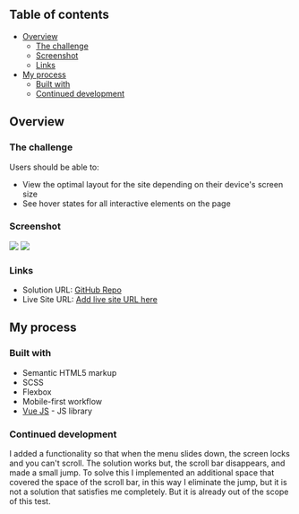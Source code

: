 ## Table of contents

- [Overview](#overview)
  - [The challenge](#the-challenge)
  - [Screenshot](#screenshot)
  - [Links](#links)
- [My process](#my-process)
  - [Built with](#built-with)
  - [Continued development](#continued-development)

## Overview

### The challenge

Users should be able to:

- View the optimal layout for the site depending on their device's screen size
- See hover states for all interactive elements on the page

### Screenshot

![](./Screenshot-Desktop.jpg)
![](./Screenshot-mobile.jpg)

### Links

- Solution URL: [GitHub Repo](https://github.com/gadiedcarrero/bank-app)
- Live Site URL: [Add live site URL here](https://gadied-bank.netlify.app/)

## My process

### Built with

- Semantic HTML5 markup
- SCSS
- Flexbox
- Mobile-first workflow
- [Vue JS](https://vuejs.org/) - JS library

### Continued development

I added a functionality so that when the menu slides down, the screen locks and you can't scroll. The solution works but, the scroll bar disappears, and made a small jump. To solve this I implemented an additional space that covered the space of the scroll bar, in this way I eliminate the jump, but it is not a solution that satisfies me completely. But it is already out of the scope of this test.
